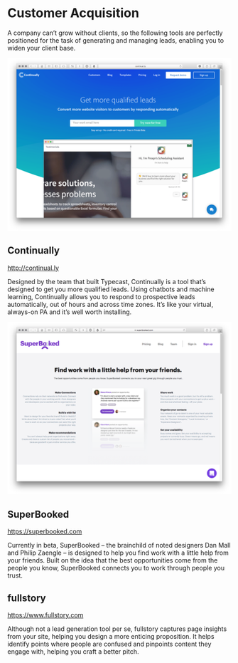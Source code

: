 Customer Acquisition
====================

A company can’t grow without clients, so the following tools are perfectly positioned for the task of generating and managing leads, enabling you to widen your client base.



<img src="continually.png" width="650">

Continually
-----------

http://continual.ly

Designed by the team that built Typecast, Continually is a tool that’s designed to get you more qualified leads. Using chatbots and machine learning, Continually allows you to respond to prospective leads automatically, out of hours and across time zones. It’s like your virtual, always-on PA and it’s well worth installing.



<img src="superbooked.png" width="650">

SuperBooked
-----------

https://superbooked.com

Currently in beta, SuperBooked – the brainchild of noted designers Dan Mall and Philip Zaengle – is designed to help you find work with a little help from your friends. Built on the idea that the best opportunities come from the people you know, SuperBooked connects you to work through people you trust.



fullstory
---------

https://www.fullstory.com

Although not a lead generation tool per se, fullstory captures page insights from your site, helping you design a more enticing proposition. It helps identify points where people are confused and pinpoints content they engage with, helping you craft a better pitch.